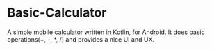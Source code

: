 # Basic-Calculator
A simple mobile calculator written in Kotlin, for Android.
It does basic operations(+, -, *, /) and provides a nice UI and UX.
